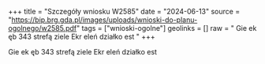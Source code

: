 +++
title = "Szczegóły wniosku W2585"
date = "2024-06-13"
source = "https://bip.brg.gda.pl/images/uploads/wnioski-do-planu-ogolnego/w2585.pdf"
tags = ["wnioski-ogolne"]
geolinks = []
raw = " Gie ek ęb 343 strefą ziele Ekr eleń działko est  "
+++

 Gie ek ęb 343 strefą ziele Ekr eleń działko est
 


